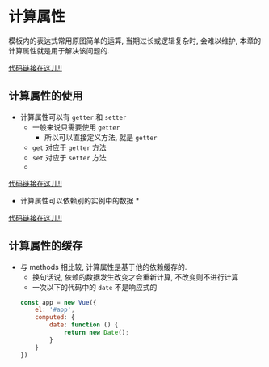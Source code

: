 # 计算属性
模板内的表达式常用原图简单的运算, 当期过长或逻辑复杂时, 会难以维护, 本章的计算属性就是用于解决该问题的.

<!-- TODO: fast in 代码链接 -->
[代码链接在这儿!!](https://github.com/Xinsen-Zhang/Vue-study/blob/master/codes/section3/1.fast%20in.html)
## 计算属性的使用
* 计算属性可以有 `getter` 和 `setter`
    * 一般来说只需要使用 `getter`
        * 所以可以直接定义方法, 就是 `getter`
    * `get` 对应于 `getter` 方法
    * `set` 对应于 `setter` 方法
    * 
<!-- TODO 2. setter 的 代码链接 -->
[代码链接在这儿!!](https://github.com/Xinsen-Zhang/Vue-study/blob/master/codes/section3/2.setter.html)
* 计算属性可以依赖别的实例中的数据
    * 
<!-- TODO: 代码见 3. data in another instance.html -->
[代码链接在这儿!!](https://github.com/Xinsen-Zhang/Vue-study/blob/master/codes/section3/3.%20data%20in%20another%20instance.html)

## 计算属性的缓存
* 与 methods 相比较, 计算属性是基于他的依赖缓存的.
    * 换句话说, 依赖的数据发生改变才会重新计算, 不改变则不进行计算
    * 一次以下的代码中的 `date` 不是响应式的
    ```javascript
    const app = new Vue({
        el: '#app',
        computed: {
            date: function () {
                return new Date();
            }
        }
    })
    ```